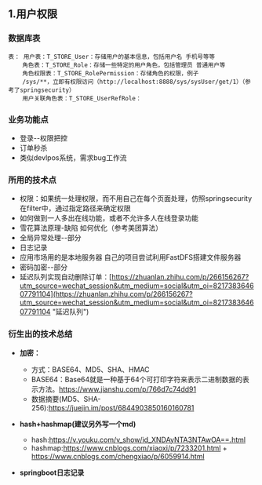 ## 1.用户权限 ##
### 数据库表 ###
	表： 用户表：T_STORE_User：存储用户的基本信息，包括用户名 手机号等等
	    角色表：T_STORE_Role：存储一些特定的用户角色，包括管理员 普通用户等
		角色权限表：T_STORE_RolePermission：存储角色的权限，例子
		/sys/**，立即有权限访问（http://localhost:8888/sys/sysUser/get/1）（参考了springsecurity）
		用户关联角色表：T_STORE_UserRefRole：

### 业务功能点 ###
- 登录--权限把控
- 订单秒杀
- 类似devlpos系统，需求bug工作流


### 所用的技术点 ###

- 权限：如果统一处理权限，而不用自己在每个页面处理，仿照springsecurity在filter中，通过指定路径来确定权限
- 如何做到一人多出在线功能，或者不允许多人在线登录功能
- 雪花算法原理-缺陷 如何优化（参考美团算法）
- 全局异常处理--部分
- 日志记录
- 应用市场用的是本地服务器 自己的项目尝试利用FastDFS搭建文件服务器
- 密码加密--部分
- 延迟队列实现自动删除订单：[https://zhuanlan.zhihu.com/p/266156267?utm_source=wechat_session&utm_medium=social&utm_oi=821738364607791104](https://zhuanlan.zhihu.com/p/266156267?utm_source=wechat_session&utm_medium=social&utm_oi=821738364607791104 "延迟队列")


###  衍生出的技术总结 ###
- **加密：**
	- 方式：BASE64、MD5、SHA、HMAC
	- BASE64：Base64就是一种基于64个可打印字符来表示二进制数据的表示方法。https://www.jianshu.com/p/766d7c74dd91
	- 数据摘要(MD5、SHA-256):https://juejin.im/post/6844903850160160781
	

- **hash+hashmap(建议另外写一个md)**
	- hash:https://v.youku.com/v_show/id_XNDAyNTA3NTAwOA==.html
	- hashmap:https://www.cnblogs.com/xiaoxi/p/7233201.html + https://www.cnblogs.com/chengxiao/p/6059914.html

- **springboot日志记录**